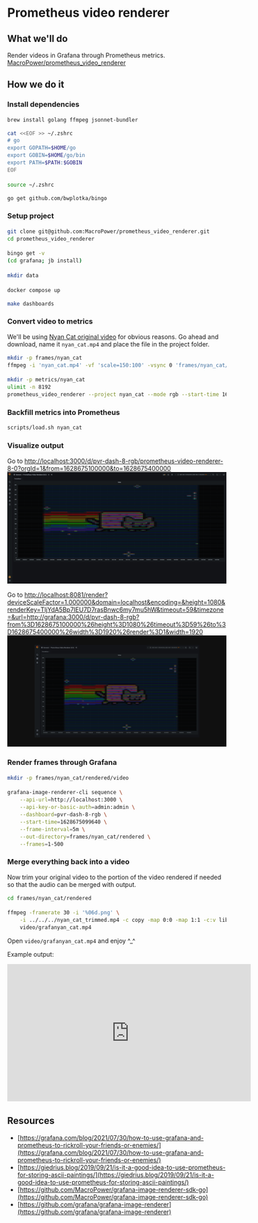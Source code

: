 # Prometheus video renderer

## What we'll do

Render videos in Grafana through Prometheus metrics.  
[MacroPower/prometheus_video_renderer](https://github.com/MacroPower/prometheus_video_renderer)

## How we do it

### Install dependencies

```sh
brew install golang ffmpeg jsonnet-bundler
```

```sh
cat <<EOF >> ~/.zshrc 
# go
export GOPATH=$HOME/go
export GOBIN=$HOME/go/bin
export PATH=$PATH:$GOBIN
EOF

source ~/.zshrc 
```

```sh
go get github.com/bwplotka/bingo
```

### Setup project

```sh
git clone git@github.com:MacroPower/prometheus_video_renderer.git
cd prometheus_video_renderer

bingo get -v
(cd grafana; jb install)

mkdir data

docker compose up
```

```sh
make dashboards
```

### Convert video to metrics

We'll be using [Nyan Cat original video](https://www.youtube.com/watch?v=QH2-TGUlwu4) for obvious reasons. Go ahead and download, name it `nyan_cat.mp4` and place the file in the project folder.

```sh
mkdir -p frames/nyan_cat
ffmpeg -i 'nyan_cat.mp4' -vf 'scale=150:100' -vsync 0 'frames/nyan_cat/out%06d.png'

mkdir -p metrics/nyan_cat
ulimit -n 8192
prometheus_video_renderer --project nyan_cat --mode rgb --start-time 1628640000000 # 11-08-2021 00:00:00
```

### Backfill metrics into Prometheus

```sh
scripts/load.sh nyan_cat
```

### Visualize output

Go to [http://localhost:3000/d/pvr-dash-8-rgb/prometheus-video-renderer-8-0?orgId=1&from=1628675100000&to=1628675400000](http://localhost:3000/d/pvr-dash-8-rgb/prometheus-video-renderer-8-0?orgId=1&from=1628675100000&to=1628675400000)
![image](./images/nyan_cat.png)

Go to [http://localhost:8081/render?deviceScaleFactor=1.000000&domain=localhost&encoding=&height=1080&renderKey=TljYdA5Bp7IEU7D7rasBnwc6my7mu5hW&timeout=59&timezone=&url=http://grafana:3000/d/pvr-dash-8-rgb?from%3D1628675100000%26height%3D1080%26timeout%3D59%26to%3D1628675400000%26width%3D1920%26render%3D1&width=1920](http://localhost:8081/render?deviceScaleFactor=1.000000&domain=localhost&encoding=&height=1080&renderKey=TljYdA5Bp7IEU7D7rasBnwc6my7mu5hW&timeout=59&timezone=&url=http://grafana:3000/d/pvr-dash-8-rgb?from%3D1628675100000%26height%3D1080%26timeout%3D59%26to%3D1628675400000%26width%3D1920%26render%3D1&width=1920)
![image](./images/nyan_cat_rendered.png)

### Render frames through Grafana

```sh
mkdir -p frames/nyan_cat/rendered/video

grafana-image-renderer-cli sequence \
    --api-url=http://localhost:3000 \
    --api-key-or-basic-auth=admin:admin \
    --dashboard=pvr-dash-8-rgb \
    --start-time=1628675099640 \
    --frame-interval=5m \
    --out-directory=frames/nyan_cat/rendered \
    --frames=1-500
```

### Merge everything back into a video

Now trim your original video to the portion of the video rendered if needed so that the audio can be merged with output. 

```sh
cd frames/nyan_cat/rendered

ffmpeg -framerate 30 -i '%06d.png' \
    -i ../../../nyan_cat_trimmed.mp4 -c copy -map 0:0 -map 1:1 -c:v libx264rgb -pix_fmt rgb24 -preset veryslow -crf 0 -qp 0 \
    video/grafanyan_cat.mp4
```

Open `video/grafanyan_cat.mp4` and enjoy ^_^

Example output:
<p>
  <iframe width="560" height="315" src="https://www.youtube.com/embed/vvJUK9HOKQU" title="YouTube video player" frameborder="0" allow="accelerometer; autoplay; clipboard-write; encrypted-media; gyroscope; picture-in-picture" allowfullscreen></iframe>
</p>

## Resources

- [https://grafana.com/blog/2021/07/30/how-to-use-grafana-and-prometheus-to-rickroll-your-friends-or-enemies/](https://grafana.com/blog/2021/07/30/how-to-use-grafana-and-prometheus-to-rickroll-your-friends-or-enemies/)
- [https://giedrius.blog/2019/09/21/is-it-a-good-idea-to-use-prometheus-for-storing-ascii-paintings/](https://giedrius.blog/2019/09/21/is-it-a-good-idea-to-use-prometheus-for-storing-ascii-paintings/)
- [https://github.com/MacroPower/grafana-image-renderer-sdk-go](https://github.com/MacroPower/grafana-image-renderer-sdk-go)
- [https://github.com/grafana/grafana-image-renderer](https://github.com/grafana/grafana-image-renderer)
